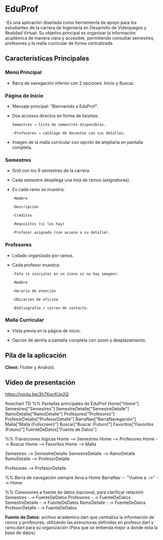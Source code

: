 
# EduProf

-Es una aplicación diseñada como herramienta de apoyo para los estudiantes de la carrera de Ingeniería en Desarrollo de Videojuegos y Realidad Virtual.
Su objetivo principal es organizar la información académica de manera clara y accesible, permitiendo consultar semestres, profesores y la malla curricular de forma centralizada.


## Características Principales

### Menú Principal
- Barra de navegación inferior con 2 opciones: Inicio y Buscar.

### Página de Inicio
- Mensaje principal: "Bienvenido a EduProf".

- Dos accesos directos en forma de tarjetas:

      Semestres → lista de semestres disponibles.

      -Profesores → catálogo de docentes con sus detalles.

- Imagen de la malla curricular con opción de ampliarla en pantalla completa.

### Semestres
- Grid con los 9 semestres de la carrera.

- Cada semestre despliega una lista de ramos (asignaturas).

- En cada ramo se muestra:

      -Nombre

      -Descripción

      -Créditos

      -Requisitos (si los hay)

      -Profesor asignado (con acceso a su detalle).

### Profesores
- Listado organizado por ramos.

- Cada profesor muestra:

      -Foto (o iniciales en un ícono si no hay imagen).

      -Nombre

      -Horario de atención

      -Ubicación de oficina

      -Bibliografía / correo de contacto.

### Malla Curricular
- Vista previa en la página de inicio.

- Opción de abrirla a pantalla completa con zoom y desplazamiento.

## Pila de la aplicación 
**Client:** Flutter y Android.

## Video de presentación
https://youtu.be/3h7XuvXUp2Q

flowchart TD
  %% Pantallas principales de EduProf
  Home["Home"]
  Semestres["Semestres"]
  SemestreDetalle["SemestreDetalle"]
  RamoDetalle["RamoDetalle"]
  Profesores["Profesores"]
  ProfesorDetalle["ProfesorDetalle"]
  BarraNav["BarraNavegación"]
  Malla["Malla (Fullscreen)"]
  Buscar["Buscar (Futuro)"]
  Favoritos["Favoritos (Futuro)"]
  FuenteDeDatos["Fuente de Datos"]

  %% Transiciones lógicas
  Home --> Semestres
  Home --> Profesores
  Home --> Buscar
  Home --> Favoritos
  Home --> Malla

  Semestres --> SemestreDetalle
  SemestreDetalle --> RamoDetalle
  RamoDetalle --> ProfesorDetalle

  Profesores --> ProfesorDetalle

  %% Barra de navegación siempre lleva a Home
  BarraNav -- "Vuelve a -->" --> Home

  %% Conexiones a fuente de datos (opcional, para clarificar relación)
  Semestres -.-> FuenteDeDatos
  Profesores -.-> FuenteDeDatos
  SemestreDetalle -.-> FuenteDeDatos
  RamoDetalle -.-> FuenteDeDatos
  ProfesorDetalle -.-> FuenteDeDatos

  **Fuente de Datos:** archivo academico.dart que centraliza la información de ramos y profesores, utilizando las estructuras definidas en profesor.dart y ramo.dart para su organización (Para que se entienda mejor a donde esta la base de datos)